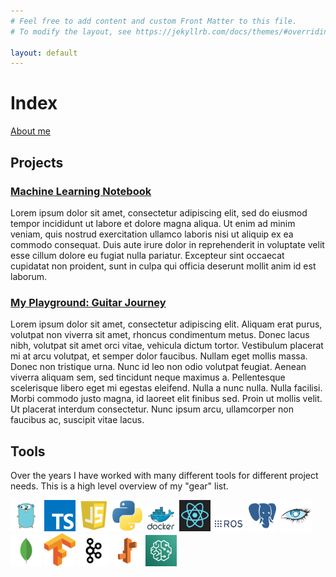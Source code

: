 ```yaml
---
# Feel free to add content and custom Front Matter to this file.
# To modify the layout, see https://jekyllrb.com/docs/themes/#overriding-theme-defaults

layout: default
---
```


# Index

[About me](./about)

## Projects

### [Machine Learning Notebook](https://calvinfeng.gitbook.io/machine-learning-notebook/)

Lorem ipsum dolor sit amet, consectetur adipiscing elit, sed do eiusmod tempor incididunt ut labore
et dolore magna aliqua. Ut enim ad minim veniam, quis nostrud exercitation ullamco laboris nisi ut
aliquip ex ea commodo consequat. Duis aute irure dolor in reprehenderit in voluptate velit esse
cillum dolore eu fugiat nulla pariatur. Excepteur sint occaecat cupidatat non proident, sunt in
culpa qui officia deserunt mollit anim id est laborum.

### [My Playground: Guitar Journey](http://playground-dev.eba-ktvvwwav.us-west-2.elasticbeanstalk.com/)

Lorem ipsum dolor sit amet, consectetur adipiscing elit. Aliquam erat purus, volutpat non viverra
sit amet, rhoncus condimentum metus. Donec lacus nibh, volutpat sit amet orci vitae, vehicula dictum
tortor. Vestibulum placerat mi at arcu volutpat, et semper dolor faucibus. Nullam eget mollis massa.
Donec non tristique urna. Nunc id leo non odio volutpat feugiat. Aenean viverra aliquam sem, sed
tincidunt neque maximus a. Pellentesque scelerisque libero eget mi egestas eleifend. Nulla a nunc
nulla. Nulla facilisi. Morbi commodo justo magna, id laoreet elit finibus sed. Proin ut mollis velit.
Ut placerat interdum consectetur. Nunc ipsum arcu, ullamcorper non faucibus ac, suscipit vitae lacus.

## Tools

Over the years I have worked with many different tools for different project needs. This is a high
level overview of my "gear" list.

<img alt="Golang" width="50" src="assets/img/golang.png" />
<img alt="TypeScript" width="50" src="assets/img/typescript.png" />
<img alt="JavaScript" width="50" src="assets/img/javascript.png" />
<img alt="Python" width="50" src="assets/img/python.png" />
<img alt="Docker" width="50" src="assets/img/docker.png" />
<img alt="React" width="50" src="assets/img/react.png" />
<img alt="ROS" width="50" src="assets/img/ros.png" />
<img alt="PostgreSQL" width="50" src="assets/img/postgresql.png" />
<img alt="Cassandra" width="50" src="assets/img/cassandra.png" />
<img alt="MongoDB" width="50" src="assets/img/mongodb.png" />
<img alt="Tensorflow" width="50" src="assets/img/tensorflow.svg" />
<img alt="Apache Kafka" width="50" src="assets/img/kafka.png" />
<img alt="AWS Elastic Beanstalk" width="50" src="assets/img/elasticbeanstalk.png">
<img alt="AWS SageMaker" width="50" src="assets/img/sagemaker.png">
